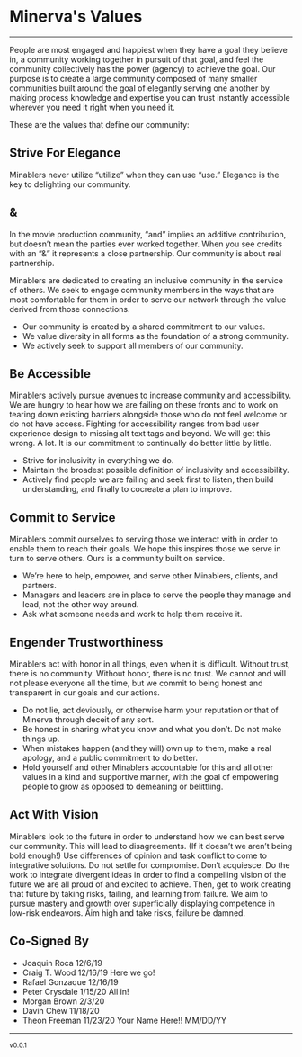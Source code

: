 # Minerva's Values
---
People are most engaged and happiest when they have a goal they believe in, a
community working together in pursuit of that goal, and feel the community
collectively has the power (agency) to achieve the goal. Our purpose is to
create a large community composed of many smaller communities built around the
goal of elegantly serving one another by making process knowledge and expertise
you can trust instantly accessible wherever you need it right when you need it.

These are the values that define our community:

## Strive For Elegance 
Minablers never utilize “utilize” when they can use “use.” Elegance is the key
to delighting our community.

## &
In the movie production community, “and” implies an additive contribution, but
doesn’t mean the parties ever worked together. When you see credits with an “&”
it represents a close partnership. Our community is about real partnership.

Minablers are dedicated to creating an inclusive community in the service of
others. We seek to engage community members in the ways that are most
comfortable for them in order to serve our network through the value derived
from those connections.

- Our community is created by a shared commitment to our values.
- We value diversity in all forms as the foundation of a strong community.
- We actively seek to support all members of our community.

## Be Accessible
Minablers actively pursue avenues to increase community and accessibility. We
are hungry to hear how we are failing on these fronts and to work on tearing
down existing barriers alongside those who do not feel welcome or do not have
access. Fighting for accessibility ranges from bad user experience design to
missing alt text tags and beyond. We will get this wrong. A lot. It is our
commitment to continually do better little by little.

- Strive for inclusivity in everything we do.
- Maintain the broadest possible definition of inclusivity and accessibility.
- Actively find people we are failing and seek first to listen, then build
understanding, and finally to cocreate a plan to improve.

## Commit to Service
Minablers commit ourselves to serving those we interact with in order to enable
them to reach their goals. We hope this inspires those we serve in turn to serve
others. Ours is a community built on service.

- We’re here to help, empower, and serve other Minablers, clients, and partners.
- Managers and leaders are in place to serve the people they manage and lead,
not the other way around.
- Ask what someone needs and work to help them receive it.

## Engender Trustworthiness
Minablers act with honor in all things, even when it is difficult. Without
trust, there is no community. Without honor, there is no trust. We cannot and
will not please everyone all the time, but we commit to being honest and
transparent in our goals and our actions.

- Do not lie, act deviously, or otherwise harm your reputation or that of
Minerva through deceit of any sort.
- Be honest in sharing what you know and what you don’t. Do not make things up.
- When mistakes happen (and they will) own up to them, make a real apology, and
a public commitment to do better.
- Hold yourself and other Minablers accountable for this and all other values
in a kind and supportive manner, with the goal of empowering people to grow as
opposed to demeaning or belittling.

## Act With Vision
Minablers look to the future in order to understand how we can best serve our
community. This will lead to disagreements. (If it doesn’t we aren’t being
bold enough!) Use differences of opinion and task conflict to come to
integrative solutions. Do not settle for compromise. Don’t acquiesce. Do the
work to integrate divergent ideas in order to find a compelling vision of the
future we are all proud of and excited to achieve. Then, get to work creating
that future by taking risks, failing, and learning from failure. We aim to
pursue mastery and growth over superficially displaying competence in low-risk
endeavors. Aim high and take risks, failure be damned.

## Co-Signed By

- Joaquin Roca 12/6/19
- Craig T. Wood 12/16/19 Here we go!
- Rafael Gonzaque 12/16/19
- Peter Crysdale 1/15/20 All in!
- Morgan Brown 2/3/20
- Davin Chew 11/18/20
- Theon Freeman 11/23/20 
Your Name Here!! MM/DD/YY

---
<sup>v0.0.1</sup>
